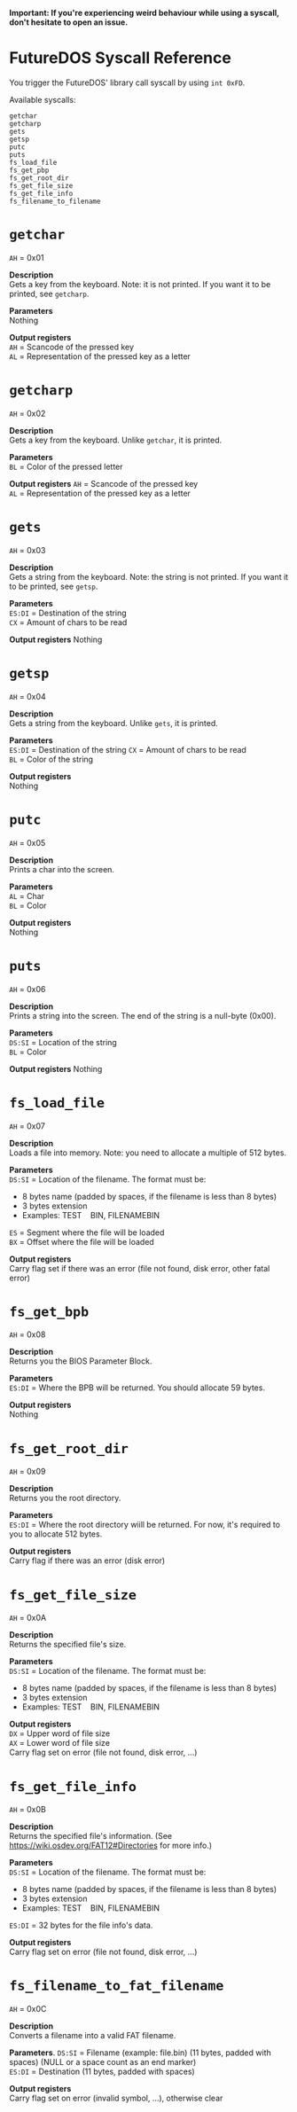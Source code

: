 **Important: If you're experiencing weird behaviour while using a syscall, don't hesitate to open an issue.**

FutureDOS Syscall Reference
====

You trigger the FutureDOS' library call syscall by using `int 0xFD`.

Available syscalls:

`getchar`  
`getcharp`  
`gets`  
`getsp`  
`putc`  
`puts`  
`fs_load_file`  
`fs_get_pbp`  
`fs_get_root_dir`  
`fs_get_file_size`  
`fs_get_file_info`  
`fs_filename_to_filename`


`getchar`
====
`AH` = 0x01

**Description**  
Gets a key from the keyboard. Note: it is not printed. If you want it to be printed, see `getcharp`.

**Parameters**  
Nothing

**Output registers**  
`AH` = Scancode of the pressed key  
`AL` = Representation of the pressed key as a letter

`getcharp`
====
`AH` = 0x02

**Description**  
Gets a key from the keyboard. Unlike `getchar`, it is printed.

**Parameters**  
`BL` = Color of the pressed letter  

**Output registers**
`AH` = Scancode of the pressed key  
`AL` = Representation of the pressed key as a letter

`gets`
====
`AH` = 0x03

**Description**  
Gets a string from the keyboard. Note: the string is not printed. If you want it to be printed, see `getsp`.

**Parameters**  
`ES:DI` = Destination of the string  
`CX` = Amount of chars to be read

**Output registers**
Nothing

`getsp`
====
`AH` = 0x04

**Description**  
Gets a string from the keyboard. Unlike `gets`, it is printed.

**Parameters**  
`ES:DI` = Destination of the string
`CX` = Amount of chars to be read  
`BL` = Color of the string

**Output registers**  
Nothing

`putc`
====
`AH` = 0x05

**Description**  
Prints a char into the screen.

**Parameters**  
`AL` = Char  
`BL` = Color

**Output registers**  
Nothing

`puts`
====
`AH` = 0x06

**Description**  
Prints a string into the screen. The end of the string is a null-byte (0x00).

**Parameters**  
`DS:SI` = Location of the string  
`BL` = Color

**Output registers**
Nothing

`fs_load_file`
====
`AH` = 0x07

**Description**  
Loads a file into memory. Note: you need to allocate a multiple of 512 bytes.

**Parameters**  
`DS:SI` = Location of the filename. The format must be:
- 8 bytes name (padded by spaces, if the filename is less than 8 bytes)
- 3 bytes extension
- Examples: TEST&nbsp;&nbsp;&nbsp;&nbsp;BIN, FILENAMEBIN

`ES` = Segment where the file will be loaded  
`BX` = Offset where the file will be loaded

**Output registers**  
Carry flag set if there was an error (file not found, disk error, other fatal error)

`fs_get_bpb`
====
`AH` = 0x08

**Description**  
Returns you the BIOS Parameter Block.

**Parameters**  
`ES:DI` = Where the BPB will be returned. You should allocate 59 bytes.

**Output registers**  
Nothing

`fs_get_root_dir`
====
`AH` = 0x09

**Description**  
Returns you the root directory.

**Parameters**  
`ES:DI` = Where the root directory wiill be returned. For now, it's required to you to allocate
512 bytes.

**Output registers**  
Carry flag if there was an error (disk error)

`fs_get_file_size`
====
`AH` = 0x0A

**Description**  
Returns the specified file's size.

**Parameters**  
`DS:SI` = Location of the filename. The format must be:
- 8 bytes name (padded by spaces, if the filename is less than 8 bytes)
- 3 bytes extension
- Examples: TEST&nbsp;&nbsp;&nbsp;&nbsp;BIN, FILENAMEBIN

**Output registers**  
`DX` = Upper word of file size  
`AX` = Lower word of file size  
Carry flag set on error (file not found, disk error, ...)

`fs_get_file_info`
====
`AH` = 0x0B

**Description**  
Returns the specified file's information. (See https://wiki.osdev.org/FAT12#Directories for more info.)

**Parameters**  
`DS:SI` = Location of the filename. The format must be:
- 8 bytes name (padded by spaces, if the filename is less than 8 bytes)
- 3 bytes extension
- Examples: TEST&nbsp;&nbsp;&nbsp;&nbsp;BIN, FILENAMEBIN  

`ES:DI` = 32 bytes for the file info's data.

**Output registers**  
Carry flag set on error (file not found, disk error, ...)

`fs_filename_to_fat_filename`
====
`AH` = 0x0C

**Description**  
Converts a filename into a valid FAT filename.

**Parameters**. 
`DS:SI` = Filename (example: file.bin)  (11 bytes, padded with spaces) (NULL or a space count as an end marker)  
`ES:DI` = Destination (11 bytes, padded with spaces)

**Output registers**    
Carry flag set on error (invalid symbol, ...), otherwise clear
